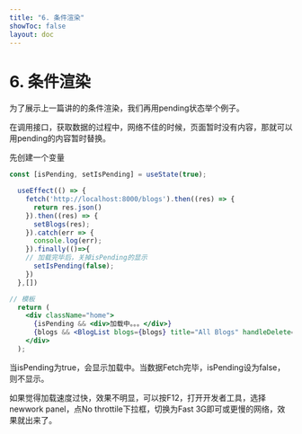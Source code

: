```yaml
---
title: "6. 条件渲染"
showToc: false
layout: doc
---
```

# 6. 条件渲染
为了展示上一篇讲的的条件渲染，我们再用pending状态举个例子。

在调用接口，获取数据的过程中，网络不佳的时候，页面暂时没有内容，那就可以用pending的内容暂时替换。

先创建一个变量
```jsx
const [isPending, setIsPending] = useState(true);

  useEffect(() => {
    fetch('http://localhost:8000/blogs').then((res) => {
      return res.json()
    }).then((res) => {
      setBlogs(res);
    }).catch(err => {
      console.log(err);
    }).finally(()=>{
    // 加载完毕后，关掉isPending的显示
      setIsPending(false);
    })
  },[])

// 模板
  return (  
    <div className="home">
      {isPending && <div>加载中。。。</div>}
      {blogs && <BlogList blogs={blogs} title="All Blogs" handleDelete={handleDelete} />}
    </div>
  );
```

当isPending为true，会显示加载中。当数据Fetch完毕，isPending设为false，则不显示。

如果觉得加载速度过快，效果不明显，可以按F12，打开开发者工具，选择newwork panel，点No throttile下拉框，切换为Fast 3G即可或更慢的网络，效果就出来了。

